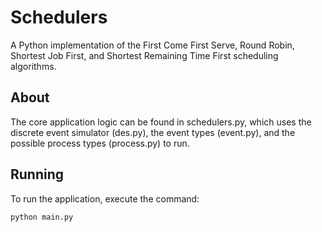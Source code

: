 # Schedulers

A Python implementation of the First Come First Serve, Round Robin, Shortest Job First, and Shortest Remaining Time First scheduling algorithms.

## About

The core application logic can be found in schedulers.py, which uses the discrete event simulator (des.py), the event types (event.py), and the possible process types (process.py) to run.



## Running

To run the application, execute the command:

	python main.py